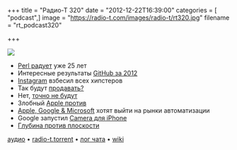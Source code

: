 +++
title = "Радио-Т 320"
date = "2012-12-22T16:39:00"
categories = [ "podcast",]
image = "https://radio-t.com/images/radio-t/rt320.jpg"
filename = "rt_podcast320"

+++

![](https://radio-t.com/images/radio-t/rt320.jpg)

* [Perl радует](http://www.networkworld.com/community/blog/perl-programming-language-turns-25-today) уже 25 лет
* Интересные результаты [GitHub за 2012](https://github.com/blog/1359-the-octoverse-in-2012)
* [Instagram](http://www.bbc.co.uk/newsround/20770534) взбесил всех хипстеров
* Так будут [продавать?](http://www.theverge.com/2012/12/18/3780158/instagrams-new-terms-of-service-what-they-really-mean)
* Нет, [точно не будут](http://techcrunch.com/2012/12/20/instagram-updated-terms-of-service/)
* Злобный [Apple против](http://www.businessinsider.com/apple-kills-kickstarter-project-2012-12)
* [Apple, Google & Microsoft](http://www.theverge.com/2012/12/20/3789502/apple-google-microsoft-bid-purchase-home-automation-r2-studios) хотят выйти на рынки автоматизации
* Google запустил [Camera для iPhone](http://techcrunch.com/2012/12/17/google-launches-dedicated-youtube-video-camera-app-for-iphone-and-ipad-touch/)
* [Глубина против плоскости](http://www.codinghorror.com/blog/2012/12/web-discussions-flat-by-design.html)

[аудио](http://cdn.radio-t.com/rt_podcast320.mp3) • [radio-t.torrent](http://cdn.radio-t.com/torrents/rt_podcast320.mp3.torrent) • [лог чата](http://chat.radio-t.com/logs/radio-t-320.html) • [wiki](http://wiki.radio-t.com/%D0%92%D1%8B%D0%BF%D1%83%D1%81%D0%BA_320)<audio src="http://cdn.radio-t.com/rt_podcast320.mp3" preload="none"></audio>